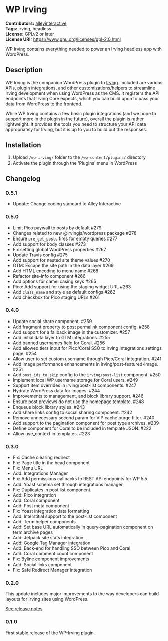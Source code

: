 # WP Irving #
**Contributors:** [alleyinteractive](https://profiles.wordpress.org/alleyinteractive/)  
**Tags:** irving, headless  
**License:** GPLv2 or later  
**License URI:** https://www.gnu.org/licenses/gpl-2.0.html  

WP Irving contains everything needed to power an Irving headless app with WordPress.

## Description ##

WP Irving is the companion WordPress plugin to [Irving](https://github.com/alleyinteractive/irving). Included are various APIs, plugin integrations, and other customizations/helpers to streamline Irving development when using WordPress as the CMS. It registers the API endpoints that Irving Core expects, which you can build upon to pass your data from WordPress to the frontend.

While WP Irving contains a few basic plugin integrations (and we hope to support more in the plugin in the future), overall the plugin is rather lightweight. It provides the tools you need to structure your API data appropriately for Irving, but it is up to you to build out the responses.

## Installation ##

1. Upload `/wp-irving/` folder to the `/wp-content/plugins/` directory
1. Activate the plugin through the 'Plugins' menu in WordPress

## Changelog ##

### 0.5.1 ###

* Update: Change coding standard to Alley Interactive

### 0.5.0 ###

* Limit Pico paywall to posts by default #279
* Changes related to new @irvingjs/wordpress package #278
* Ensure `pre_get_posts` fires for empty queries #277
* Add support for body classes #273
* Fix setting global WordPress properties #267
* Update Travis config #275
* Add support for nested site theme values #270
* GTM: Escape the site path in the data layer #269
* Add HTML encoding to menu name #268
* Refactor site-info component #266
* Add options for camel casing keys #265
* Pico: Add support for using the staging widget URL #263
* Add `class_name` and style as default configs #262
* Add checkbox for Pico staging URLs #261

### 0.4.0 ###

* Update social share component. #259
* Add fragment property to post permalink component config. #258
* Add support for a fallback image in the customizer. #257
* Add initial data layer to GTM integrations. #255
* Add banned usernames field for Coral. #256
* Add allowed tiers input for Pico/Coral SSO to Irving Integrations settings page. #254
* Allow user to set custom username through Pico/Coral integration. #241
* Add image performance enhancements in irving/post-featured-image. #251
* Add `post_ids_to_skip` config to the `irving/post-list` component. #250
* Implement local WP username storage for Coral users. #249
* Support item overrides in irving/post-list components. #247
* Hydrate WordPress data for images. #244
* Improvements to <head> management, and block library support. #246
* Ensure post previews do not use the homepage template. #248
* Enqueue block library styles. #243
* Add share links config to social sharing component. #242
* Remove unnecessary second param for VIP cache purge filter. #240
* Add support to the pagination component for post type archives. #239
* Define component for Coral to be included in template JSON. #222
* Allow use_context in templates. #223

### 0.3.0 ###
* Fix: Cache clearing redirect
* Fix: Page title in the head component
* Fix: Menu URL
* Add: Integrations Manager
* Fix: Add permissions callbacks to REST API endpoints for WP 5.5
* Add: Yoast schema set through integrations manager
* Fix: Duplicates in post list component.
* Add: Pico integration
* Add: Coral component
* Add: Post meta component
* Fix: Yoast integration data formatting
* Add: Interstitial support to the post-list component
* Add: Term helper components
* Add: Set base URL automatically in query-pagination component on term archive pages
* Add: Jetpack site stats integration
* Add: Google Tag Manager integration
* Add: Back-end for handling SSO between Pico and Coral
* Add: Coral comment count component
* Fix: Byline component improvements
* Add: Social links component
* Fix: Safe Redirect Manager integration

### 0.2.0 ###
This update includes major improvements to the way developers can build layouts for Irving sites using WordPress.

[See release notes](https://github.com/alleyinteractive/wp-irving/releases/tag/0.2.0)

### 0.1.0 ###
First stable release of the WP-Irving plugin.
